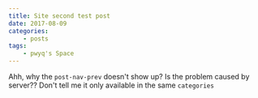 ```yaml
---
title: Site second test post
date: 2017-08-09
categories:
    - posts
tags:
    - pwyq's Space
---
```


Ahh, why the `post-nav-prev` doesn't show up?
Is the problem caused by server??
Don't tell me it only available in the same `categories`